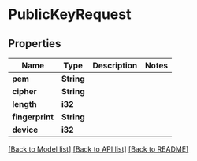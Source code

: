 # PublicKeyRequest

## Properties

Name | Type | Description | Notes
------------ | ------------- | ------------- | -------------
**pem** | **String** |  | 
**cipher** | **String** |  | 
**length** | **i32** |  | 
**fingerprint** | **String** |  | 
**device** | **i32** |  | 

[[Back to Model list]](../README.md#documentation-for-models) [[Back to API list]](../README.md#documentation-for-api-endpoints) [[Back to README]](../README.md)


